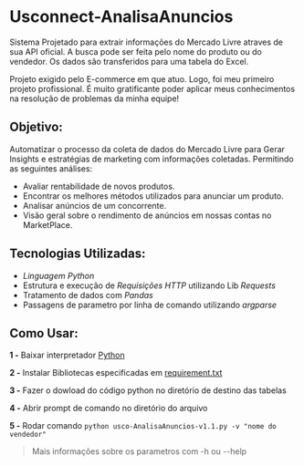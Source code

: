 # Usconnect-AnalisaAnuncios

   Sistema Projetado para extrair informações do Mercado Livre atraves de sua API oficial. A busca pode ser feita pelo nome do produto ou do vendedor. Os dados são transferidos para uma tabela do Excel.

   Projeto exigido pelo E-commerce em que atuo. Logo, foi meu primeiro projeto profissional. É muito gratificante poder aplicar meus conhecimentos na resolução de problemas da minha equipe!


## Objetivo:

   Automatizar o processo da coleta de dados do Mercado Livre para Gerar Insights e estratégias de marketing com informações coletadas. Permitindo as seguintes análises:

   * Avaliar rentabilidade de novos produtos.
   * Encontrar os melhores métodos utilizados para anunciar um produto.
   * Analisar anúncios de um concorrente.
   * Visão geral sobre o rendimento de anúncios em nossas contas no MarketPlace.
   
## Tecnologias Utilizadas:

   * *Linguagem Python*
   * Estrutura e execução de *Requisições HTTP* utilizando Lib *Requests*
   * Tratamento de dados com *Pandas*
   * Passagens de parametro por linha de comando utilizando *argparse*

## Como Usar:

   __1 -__ Baixar interpretador [Python](https://www.python.org/downloads/)

   __2 -__ Instalar Bibliotecas especificadas em [requirement.txt](https://github.com/davichiqueti/Usconnect-AnalisaAnuncios/blob/main/requirements.txt)

   __3 -__ Fazer o dowload do código python no diretório de destino das tabelas

   __4 -__ Abrir prompt de comando no diretório do arquivo

   __5 -__ Rodar comando ```python usco-AnalisaAnuncios-v1.1.py -v "nome do vendedor"```
   > Mais informações sobre os parametros com -h ou --help